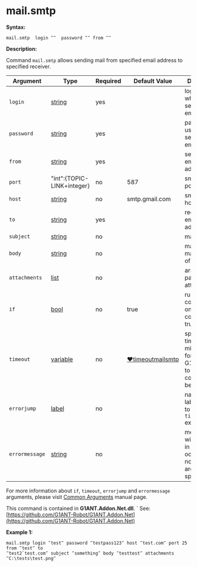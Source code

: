 # mail.smtp

**Syntax:**

```G1ANT
mail.smtp  login ‴‴  password ‴‴ from ‴‴
```

**Description:**

Command `mail.smtp` allows sending mail from specified email address to specified receiver.

| Argument | Type | Required | Default Value | Description |
| -------- | ---- | -------- | ------------- | ----------- |
|`login`| [string](https://github.com/G1ANT-Robot/G1ANT.Manual/blob/master/G1ANT-Language/Structures/string.md) | yes |  |login of user who is sending the email|
|`password`| [string](https://github.com/G1ANT-Robot/G1ANT.Manual/blob/master/G1ANT-Language/Structures/string.md) | yes |  |password of user who is sending the email|
|`from`| [string](https://github.com/G1ANT-Robot/G1ANT.Manual/blob/master/G1ANT-Language/Structures/string.md) | yes |  |sender's email address|
|`port`| "int":{TOPIC-LINK+integer}| no | 587 |smtp client port|
|`host`| [string](https://github.com/G1ANT-Robot/G1ANT.Manual/blob/master/G1ANT-Language/Structures/string.md) | no |  smtp.gmail.com |smtp client host name|
|`to`| [string](https://github.com/G1ANT-Robot/G1ANT.Manual/blob/master/G1ANT-Language/Structures/string.md) | yes |  |receiver's email address|
|`subject`| [string](https://github.com/G1ANT-Robot/G1ANT.Manual/blob/master/G1ANT-Language/Structures/string.md) | no|  |mail subject|
|`body`| [string](https://github.com/G1ANT-Robot/G1ANT.Manual/blob/master/G1ANT-Language/Structures/string.md) | no|  |mail body, main content of the email |
|`attachments`| [list](https://github.com/G1ANT-Robot/G1ANT.Manual/blob/master/G1ANT-Language/Structures/list.md)  | no |  | array of full paths to all attached files|
|`if`| [bool](https://github.com/G1ANT-Robot/G1ANT.Manual/blob/master/G1ANT-Language/Structures/bool.md) | no | true | runs the command only if condition is true |
|`timeout`| [variable](https://github.com/G1ANT-Robot/G1ANT.Manual/blob/master/G1ANT-Language/Special-Characters/variable.md) | no | [♥timeoutmailsmtp](https://github.com/G1ANT-Robot/G1ANT.Manual/blob/master/G1ANT-Language/Variables/Special-Variables.md) | specifies time in milliseconds for G1ANT.Robot to wait for the command to be executed |
|`errorjump` | [label](https://github.com/G1ANT-Robot/G1ANT.Manual/blob/master/G1ANT-Language/Structures/label.md) | no | | name of the label to jump to if given `timeout` expires |
|`errormessage`| [string](https://github.com/G1ANT-Robot/G1ANT.Manual/blob/master/G1ANT-Language/Structures/string.md) | no |  | message that will be shown in case error occurs and no `errorjump` argument is specified |

For more information about `if`, `timeout`, `errorjump` and `errormessage` arguments, please visit [Common Arguments](https://github.com/G1ANT-Robot/G1ANT.Manual/blob/master/G1ANT-Language/Common-Arguments.md)  manual page.

This command is contained in **G1ANT.Addon.Net.dll**.
` See: [https://github.com/G1ANT-Robot/G1ANT.Addon.Net](https://github.com/G1ANT-Robot/G1ANT.Addon.Net)

**Example 1:**

```G1ANT
mail.smtp login ‴test‴ password ‴testpass123‴ host ‴test.com‴ port 25 from ‴test‴ to
‴test2`test.com‴ subject ‴something‴ body ‴testtest‴ attachments ‴C:\tests\test.png‴
```
